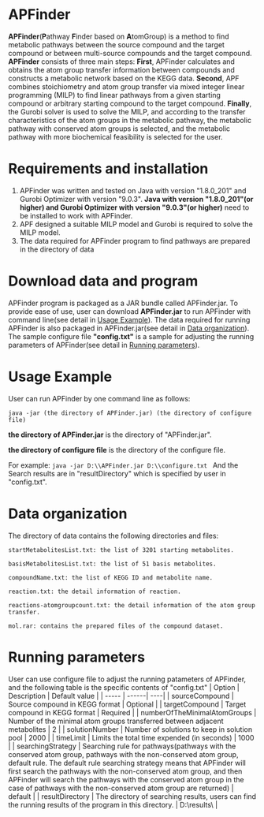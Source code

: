 # APFinder
**APFinder**(**P**athway **F**inder based on **A**tomGroup) is a method to find metabolic pathways between the source compound and the target compound or between multi-source compounds and the target compound. 
**APFinder** consists of three main steps: **First**, APFinder calculates and obtains the atom group transfer information between compounds and constructs a metabolic network based on the KEGG data. **Second**, APF combines stoichiometry and atom group transfer via mixed integer linear programming (MILP) to find linear pathways from a given starting compound or arbitrary starting compound to the target compound. **Finally**, the Gurobi solver is used to solve the MILP, and according to the transfer characteristics of the atom groups in the metabolic pathway, the metabolic pathway with conserved atom groups is selected, and the metabolic pathway with more biochemical feasibility is selected for the user.

# Requirements and installation
1. APFinder was written and tested on Java with version "1.8.0_201" and Gurobi Optimizer with version "9.0.3". **Java with version "1.8.0_201"(or higher) and Gurobi Optimizer with version "9.0.3"(or higher)** need to be installed to work with APFinder.
2. APF designed a suitable MILP model and Gurobi is required to solve the MILP model. 
3. The data required for APFinder program to find pathways are prepared in the directory of data

# Download data and program
APFinder program is packaged as a JAR bundle called APFinder.jar. To provide ease of use, user can download **APFinder.jar** to run APFinder with command line(see detail in <a  href="#1">Usage Example</a>). 
The data required for running APFinder is also packaged in APFinder.jar(see detail in <a  href="#2">Data organization</a>). The sample configure file **"config.txt"** is a sample for adjusting the running parameters of APFinder(see detail in <a  href="#3">Running parameters</a>).

# Usage Example
<a name="1">User can run APFinder by one command line as follows:</a>

```java -jar (the directory of APFinder.jar) (the directory of configure file) ```

**the directory of APFinder.jar** is the directory of "APFinder.jar".

**the directory of configure file** is the directory of the configure file.

For example: ```java -jar D:\\APFinder.jar D:\\configure.txt ```
And the Search results are in "resultDirectory" which is specified by user in "config.txt".

# Data organization

<a name="2">The directory of data contains the following directories and files:</a>

```
startMetabolitesList.txt: the list of 3201 starting metabolites.

basisMetabolitesList.txt: the list of 51 basis metabolites.

compoundName.txt: the list of KEGG ID and metabolite name.

reaction.txt: the detail information of reaction.

reactions-atomgroupcount.txt: the detail information of the atom group transfer.

mol.rar: contains the prepared files of the compound dataset.
```

# Running parameters
<a name="3">User can use configure file to adjust the running patameters of APFinder, and the following table is the specific contents of "config.txt"</a>
| Option | Description | Default value |
| -----  | ------| ----|
| sourceCompound | Source compound in KEGG format | Optional |
| targetCompound | Target compound in KEGG format | Required |
| numberOfTheMinimalAtomGroups | Number of the minimal atom groups transferred between adjacent metabolites | 2 |
| solutionNumber | Number of solutions to keep in solution pool | 2000 | 
| timeLimit | Limits the total time expended (in seconds) | 1000 |
| searchingStrategy | Searching rule for pathways(pathways with the conserved atom group, pathways with the non-conserved atom group, default rule. The default rule searching strategy means that APFinder will first search the pathways with the non-conserved atom group, and then APFinder will search the pathways with the conserved atom group in the case of pathways with the non-conserved atom group are returned) | default |
| resultDirectory | The directory of searching results, users can find the running results of the program in this directory. | D:\\results\\ |





